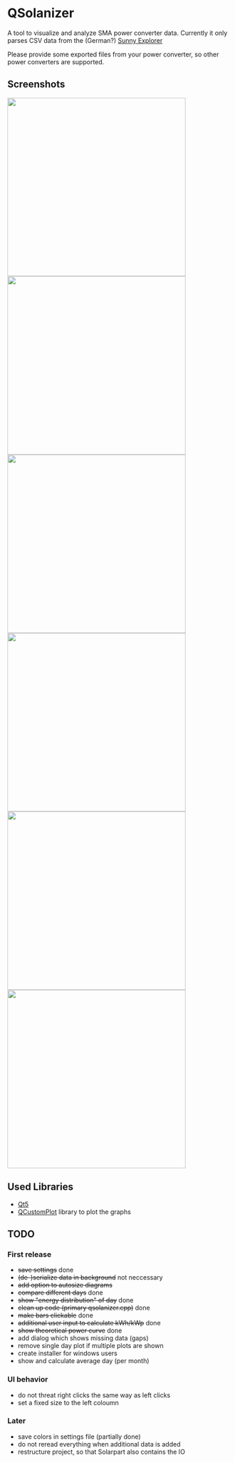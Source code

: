 # QSolanizer
A tool to visualize and analyze SMA power converter data. 
Currently it only parses CSV data from the (German?) [Sunny Explorer](http://www.sma.de/produkte/monitoring-control/sunny-explorer.html)

Please provide some exported files from your power converter, so other power converters are supported.

## Screenshots
<img src="http://lostbit.de/uploads/qsolanizer/qsolanizer_day_multi.PNG" width="400">
<img src="http://lostbit.de/uploads/qsolanizer/qsolanizer_day_theo.PNG" width="400">
<img src="http://lostbit.de/uploads/qsolanizer/qsolanizer_month_energy.PNG" width="400">
<img src="http://lostbit.de/uploads/qsolanizer/qsolanizer_customrange_distribution.PNG" width="400">
<img src="http://lostbit.de/uploads/qsolanizer/qsolanizer_all_years.PNG" width="400">
<img src="http://lostbit.de/uploads/qsolanizer/qsolanizer_total.PNG" width="400">

## Used Libraries
* [Qt5](http://www.qt.io/download/)
* [QCustomPlot](http://qcustomplot.com/) library to plot the graphs

## TODO

### First release
* ~~save settings~~ done
* ~~(de-)serialize data in background~~ not neccessary
* ~~add option to autosize diagrams~~
* ~~compare different days~~ done
* ~~show "energy distribution" of day~~ done
* ~~clean up code (primary qsolanizer.cpp)~~ done
* ~~make bars clickable~~ done
* ~~additional user input to calculate kWh/kWp~~ done
* ~~show theoretical power curve~~ done
* add dialog which shows missing data (gaps)
* remove single day plot if multiple plots are shown
* create installer for windows users
* show and calculate average day (per month) 

### UI behavior
* do not threat right clicks the same way as left clicks
* set a fixed size to the left coloumn

### Later

* save colors in settings file (partially done)
* do not reread everything when additional data is added
* restructure project, so that Solarpart also contains the IO
